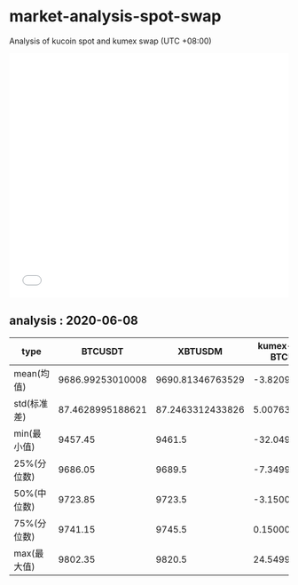 # market-analysis-spot-swap
Analysis of kucoin spot and kumex swap (UTC +08:00)

<iframe width="100%" height="440" src="./data.html" frameborder="no" border="0" scrolling="no"></iframe>

## analysis : 2020-06-08

type | BTCUSDT | XBTUSDM | kumex-XBTUSDM-BTCUSDT_arb
---|---|---|---
mean(均值) | 9686.99253010008 | 9690.81346763529 | -3.8209375391171
std(标准差) | 87.4628995188621 | 87.2463312433826 | 5.00763372629578
min(最小值) | 9457.45 | 9461.5 | -32.0499999999993
25%(分位数) | 9686.05 | 9689.5 | -7.34999999999854
50%(中位数) | 9723.85 | 9723.5 | -3.15000000000145
75%(分位数) | 9741.15 | 9745.5 | 0.150000000001455
max(最大值) | 9802.35 | 9820.5 | 24.5499999999993

